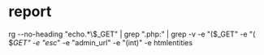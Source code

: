 # report

rg --no-heading "echo.*\\\$_GET" | grep "\.php:" | grep -v -e "(\$_GET" -e "( \$_GET" -e "esc_" -e "admin_url" -e "(int)" -e htmlentities
